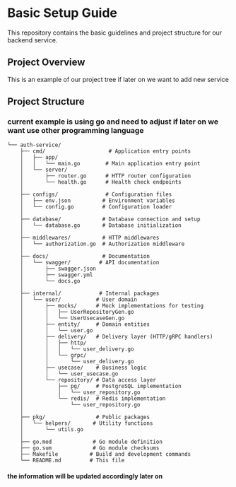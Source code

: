 # Basic Setup Guide

This repository contains the basic guidelines and project structure for our backend service.

## Project Overview

This is an example of our project tree if later on we want to add new service 

## Project Structure
### current example is using go and need to adjust if later on we want use other programming language

```
└── auth-service/
    ├── cmd/                    # Application entry points
    │   ├── app/
    │   │   └── main.go        # Main application entry point
    │   └── server/
    │       ├── router.go      # HTTP router configuration
    │       └── health.go      # Health check endpoints
    │
    ├── configs/               # Configuration files
    │   ├── env.json          # Environment variables
    │   └── config.go         # Configuration loader
    │
    ├── database/             # Database connection and setup
    │   └── database.go       # Database initialization
    │
    ├── middlewares/          # HTTP middlewares
    │   └── authorization.go  # Authorization middleware
    │
    ├── docs/                 # Documentation
    │   └── swagger/         # API documentation
    │       ├── swagger.json
    │       ├── swagger.yml
    │       └── docs.go
    │
    ├── internal/            # Internal packages
    │   └── user/           # User domain
    │       ├── mocks/      # Mock implementations for testing
    │       │   ├── UserRepositoryGen.go
    │       │   └── UserUsecaseGen.go
    │       ├── entity/     # Domain entities
    │       │   └── user.go
    │       ├── delivery/   # Delivery layer (HTTP/gRPC handlers)
    │       │   ├── http/
    │       │   │   └── user_delivery.go
    │       │   └── grpc/
    │       │       └── user_delivery.go
    │       ├── usecase/    # Business logic
    │       │   └── user_usecase.go
    │       └── repository/ # Data access layer
    │           ├── pg/     # PostgreSQL implementation
    │           │   └── user_repository.go
    │           └── redis/  # Redis implementation
    │               └── user_repository.go
    │
    ├── pkg/                # Public packages
    │   └── helpers/       # Utility functions
    │       └── utils.go
    │
    ├── go.mod             # Go module definition
    ├── go.sum             # Go module checksums
    ├── Makefile          # Build and development commands
    └── README.md         # This file
```

#### the information will be updated accordingly later on
